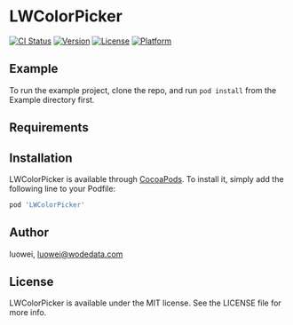 # LWColorPicker

[![CI Status](https://img.shields.io/travis/luowei/LWColorPicker.svg?style=flat)](https://travis-ci.org/luowei/LWColorPicker)
[![Version](https://img.shields.io/cocoapods/v/LWColorPicker.svg?style=flat)](https://cocoapods.org/pods/LWColorPicker)
[![License](https://img.shields.io/cocoapods/l/LWColorPicker.svg?style=flat)](https://cocoapods.org/pods/LWColorPicker)
[![Platform](https://img.shields.io/cocoapods/p/LWColorPicker.svg?style=flat)](https://cocoapods.org/pods/LWColorPicker)

## Example

To run the example project, clone the repo, and run `pod install` from the Example directory first.

## Requirements

## Installation

LWColorPicker is available through [CocoaPods](https://cocoapods.org). To install
it, simply add the following line to your Podfile:

```ruby
pod 'LWColorPicker'
```

## Author

luowei, luowei@wodedata.com

## License

LWColorPicker is available under the MIT license. See the LICENSE file for more info.
